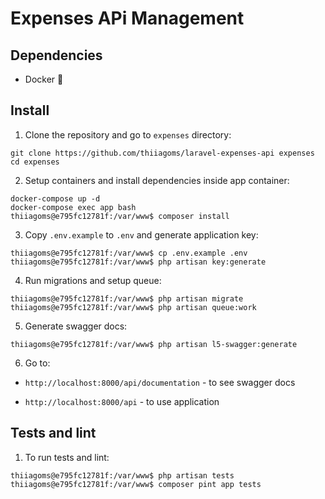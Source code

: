 # Expenses APi Management

## Dependencies

- Docker :whale:

## Install

1. Clone the repository and go to `expenses` directory:

```shell
git clone https://github.com/thiiagoms/laravel-expenses-api expenses
cd expenses
```

2. Setup containers and install dependencies inside app container:

```shell
docker-compose up -d
docker-compose exec app bash
thiiagoms@e795fc12781f:/var/www$ composer install
```

3. Copy `.env.example` to `.env` and generate application key:

```shell
thiiagoms@e795fc12781f:/var/www$ cp .env.example .env
thiiagoms@e795fc12781f:/var/www$ php artisan key:generate
```

4. Run migrations and setup queue:

```shell
thiiagoms@e795fc12781f:/var/www$ php artisan migrate
thiiagoms@e795fc12781f:/var/www$ php artisan queue:work
```

5. Generate swagger docs:

```shell
thiiagoms@e795fc12781f:/var/www$ php artisan l5-swagger:generate
```

6. Go to:

- `http://localhost:8000/api/documentation` - to see swagger docs

- `http://localhost:8000/api` - to use application

## Tests and lint

1. To run tests and lint:

```shell
thiiagoms@e795fc12781f:/var/www$ php artisan tests
thiiagoms@e795fc12781f:/var/www$ composer pint app tests
